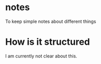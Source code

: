 # notes
To keep simple notes about different things

# How is it structured
I am currently not clear about this.
